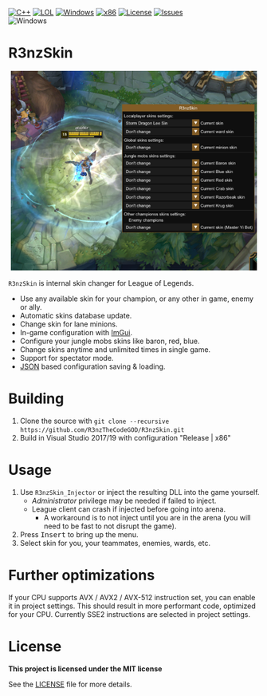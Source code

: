 [![C++](https://img.shields.io/badge/Language-C%2B%2B-%23f34b7d.svg?style=plastic)](https://en.wikipedia.org/wiki/C%2B%2B) 
[![LOL](https://img.shields.io/badge/Game-League%20of%20Legends-445fa5.svg?style=plastic)](https://na.leagueoflegends.com)
[![Windows](https://img.shields.io/badge/Platform-Windows-0078d7.svg?style=plastic)](https://en.wikipedia.org/wiki/Microsoft_Windows) 
[![x86](https://img.shields.io/badge/Arch-x86-red.svg?style=plastic)](https://en.wikipedia.org/wiki/X86) 
[![License](https://img.shields.io/github/license/R3nzTheCodeGOD/R3nzSkin.svg?style=plastic)](LICENSE)
[![Issues](https://img.shields.io/github/issues/R3nzTheCodeGOD/R3nzSkin.svg?style=plastic)](https://github.com/R3nzTheCodeGOD/R3nzCS/issues)
<br>
![Windows](https://github.com/R3nzTheCodeGOD/R3nzSkin/workflows/Windows/badge.svg?branch=master&event=push)

# R3nzSkin
<p align="center">
  <img height=400 src=".assets/main.png" >
</p>

`R3nzSkin` is internal skin changer for League of Legends.

- Use any available skin for your champion, or any other in game, enemy or ally.
- Automatic skins database update.
- Change skin for lane minions.
- In-game configuration with <a href="https://github.com/ocornut/imgui">ImGui</a>.
- Configure your jungle mobs skins like baron, red, blue.
- Change skins anytime and unlimited times in single game.
- Support for spectator mode.
- <a href="https://github.com/nlohmann/json">JSON</a> based configuration saving & loading.

# Building
1. Clone the source with `git clone --recursive https://github.com/R3nzTheCodeGOD/R3nzSkin.git`
2. Build in Visual Studio 2017/19 with configuration "Release | x86"

# Usage
1. Use `R3nzSkin_Injector` or inject the resulting DLL into the game yourself.
   - *Administrator* privilege may be needed if failed to inject.
   - League client can crash if injected before going into arena.
      - A workaround is to not inject until you are in the arena (you will need to be fast to not disrupt the game).
2. Press <kbd>Insert</kbd> to bring up the menu.
3. Select skin for you, your teammates, enemies, wards, etc.

# Further optimizations
If your CPU supports AVX / AVX2 / AVX-512 instruction set, you can enable it in project settings. This should result in more performant code, optimized for your CPU. Currently SSE2 instructions are selected in project settings.

# License
<b>This project is licensed under the MIT license</b>

See the <a href="https://github.com/R3nzTheCodeGOD/R3nzSkin/blob/master/LICENSE">LICENSE</a> file for more details.
